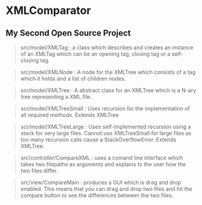 # XMLComparator
## My Second Open Source Project

>src/model/XMLTag : a class which describes and creates an instance of an XMLTag which can be an opening tag, closing tag or a self-closing tag. 

>src/model/XMLNode : A node for the XMLTree which consists of a tag which it holds and a list of children nodes. 

>scr/model/XMLTree : A abstract class for an XMLTree which is a N-ary tree representing a XML file. 

>scr/model/XMLTreeSmall : Uses recursion for the implementation of all required methods. Extends XMLTree

>scr/model/XMLTreeLarge : Uses self-implemented recursion using a stack for very large files. Cannot use XMLTreeSmall for large files as too many recursion calls cause a StackOverflowError. Extends XMLTree. 

>src/controller/CompareXML : uses a comand line interface which takes two filepaths as arguments and explains to the user how the two files differ. 

> src/view/CompareMain : produces a GUI which is drag and drop enabled. This means that you can drag and drop two files and hit the compare button to see the differences between the two files. 